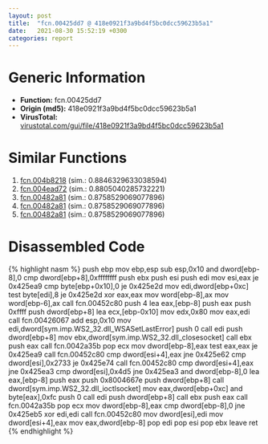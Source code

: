 ```yaml
---
layout: post
title:  "fcn.00425dd7 @ 418e0921f3a9bd4f5bc0dcc59623b5a1"
date:   2021-08-30 15:52:19 +0300
categories: report
---
```


# Generic Information
- **Function:** fcn.00425dd7
- **Origin (md5):** 418e0921f3a9bd4f5bc0dcc59623b5a1
- **VirusTotal:** [virustotal.com/gui/file/418e0921f3a9bd4f5bc0dcc59623b5a1][virustotal_ref]



# Similar Functions

1. [fcn.004b8218][similar_1_ref] (sim.: 0.8846329633038594)
2. [fcn.004ead72][similar_2_ref] (sim.: 0.8805040285732221)
3. [fcn.00482a81][similar_3_ref] (sim.: 0.8758529069077896)
4. [fcn.00482a81][similar_4_ref] (sim.: 0.8758529069077896)
5. [fcn.00482a81][similar_5_ref] (sim.: 0.8758529069077896)


# Disassembled Code

{% highlight nasm %}
push ebp
mov ebp,esp
sub esp,0x10
and dword[ebp-8],0
cmp dword[ebp+8],0xffffffff
push ebx
push esi
push edi
mov esi,eax
je 0x425ea9
cmp byte[ebp+0x10],0
je 0x425e2d
mov edi,dword[ebp+0xc]
test byte[edi],8
je 0x425e2d
xor eax,eax
mov word[ebp-8],ax
mov word[ebp-6],ax
call fcn.00452c80
push 4
lea eax,[ebp-8]
push eax
push 0xffff
push dword[ebp+8]
lea ecx,[ebp-0x10]
mov edx,0x80
mov eax,edi
call fcn.00426067
add esp,0x10
mov edi,dword[sym.imp.WS2_32.dll_WSASetLastError]
push 0
call edi
push dword[ebp+8]
mov ebx,dword[sym.imp.WS2_32.dll_closesocket]
call ebx
push eax
call fcn.0042a35b
pop ecx
mov dword[ebp-8],eax
test eax,eax
je 0x425ea9
call fcn.00452c80
cmp dword[esi+4],eax
jne 0x425e62
cmp dword[esi],0x2733
je 0x425e74
call fcn.00452c80
cmp dword[esi+4],eax
jne 0x425ea3
cmp dword[esi],0x4d5
jne 0x425ea3
and dword[ebp-8],0
lea eax,[ebp-8]
push eax
push 0x8004667e
push dword[ebp+8]
call dword[sym.imp.WS2_32.dll_ioctlsocket]
mov eax,dword[ebp+0xc]
and byte[eax],0xfc
push 0
call edi
push dword[ebp+8]
call ebx
push eax
call fcn.0042a35b
pop ecx
mov dword[ebp-8],eax
cmp dword[ebp-8],0
jne 0x425eb5
xor edi,edi
call fcn.00452c80
mov dword[esi],edi
mov dword[esi+4],eax
mov eax,dword[ebp-8]
pop edi
pop esi
pop ebx
leave 
ret 
{% endhighlight %}


[similar_1_ref]: /report/fcn.004b8218@3e981d1767f44f5fe2446a49ffe52f4e
[similar_2_ref]: /report/fcn.004ead72@9c2b894b84f59672d8be2e984066f76f
[similar_3_ref]: /report/fcn.00482a81@152885a790b99953ce23874f0947b7bd
[similar_4_ref]: /report/fcn.00482a81@912f1d013a0d6151bc7a7cef6da1b2a0
[similar_5_ref]: /report/fcn.00482a81@fb9b7d22bc1c143ac66b0575cbdd088d
[virustotal_ref]: https://www.virustotal.com/gui/file/418e0921f3a9bd4f5bc0dcc59623b5a1